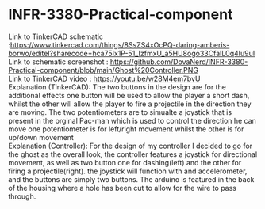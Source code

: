 # INFR-3380-Practical-component

Link to TinkerCAD schematic :https://www.tinkercad.com/things/8SsZS4xOcPQ-daring-amberis-borwo/editel?sharecode=hca75Ix1P-51_IzfmxU_a5HU8ogo33CfalL0q4Iu9uI
<br>
Link to schematic screenshot : https://github.com/DovaNerd/INFR-3380-Practical-component/blob/main/Ghost%20Controller.PNG
<br>
Link to TinkerCAD video : https://youtu.be/w28M4em7bvU
<br>
Explanation (TinkerCAD): The two buttons in the design are for the additional effects one button will be used to allow the player a short dash, whilst the other will allow the player to fire a projectile in the direction they are moving. The two potentiometers are to simualte a joystick that is present in the orginal Pac-man which is used to control the direction he can move one potentiometer is for left/right movement whilst the other is for up/down movement
<br>
Explanation (Controller): For the design of my controller I decided to go for the ghost as the overall look, the controller features a joystick for directional movement, as well as two button one for dashing(left) and the other for firing a projectile(right). the joystick will function with and accelerometer, and the buttons are simply two buttons. The arduino is featured in the back of the housing where a hole has been cut to allow for the wire to pass through.

